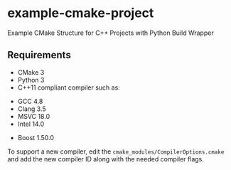 # example-cmake-project

Example CMake Structure for C++ Projects with Python Build Wrapper

## Requirements

* CMake 3
* Python 3
* C++11 compliant compiler such as:
 + GCC 4.8
 + Clang 3.5
 + MSVC 18.0
 + Intel 14.0
* Boost 1.50.0

To support a new compiler, edit the `cmake_modules/CompilerOptions.cmake` and add the new compiler ID along with the needed compiler flags.
